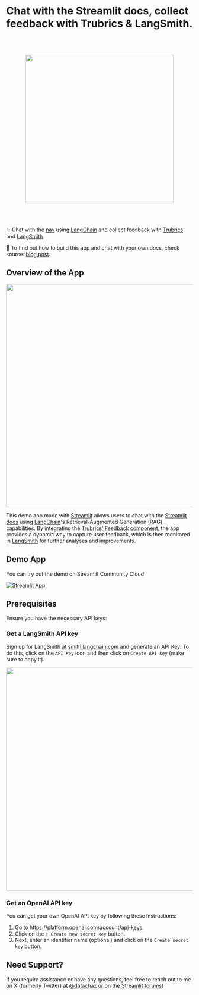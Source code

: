 # Chat with the Streamlit docs, collect feedback with Trubrics & LangSmith.

<br>
<br>

<p align="center">
  <img src="https://github.com/CharlyWargnier/LangchainRAG-Trubrics-Langsmith/assets/27242399/e4e7f7b0-228a-4e36-9cec-e0df4c072e43" width="400">
</p>

<br>
<br>

✨ Chat with the [nav](https://www.nav.no/en) using [LangChain](https://www.langchain.com/) and collect feedback with [Trubrics](https://github.com/trubrics/streamlit-feedback) and [LangSmith](https://www.langchain.com/langsmith).

📖 To find out how to build this app and chat with your own docs, check source: [blog post](https://blog.streamlit.io/how-in-app-feedback-can-increase-your-chatbots-performance/).

## Overview of the App

<p align="center">
  <img src="https://github.com/CharlyWargnier/LangchainRAG-Trubrics-Langsmith/assets/27242399/28b28ff9-c289-4c66-b44d-f99bc4f1c0ba" width="600">
</p>

This demo app made with [Streamlit](https://streamlit.io/) allows users to chat with the [Streamlit docs](https://docs.streamlit.io/) using [LangChain](https://www.langchain.com/)'s Retrieval-Augmented Generation (RAG) capabilities. By integrating the [Trubrics' Feedback component](https://github.com/trubrics/streamlit-feedback), the app provides a dynamic way to capture user feedback, which is then monitored in [LangSmith](https://www.langchain.com/langsmith) for further analyses and improvements.

## Demo App

You can try out the demo on Streamlit Community Cloud

[![Streamlit App](https://static.streamlit.io/badges/streamlit_badge_black_white.svg)](https://ukrainian-ai-chatbot.streamlit.app/)

## Prerequisites

Ensure you have the necessary API keys:

### Get a LangSmith API key

Sign up for LangSmith at [smith.langchain.com](https://smith.langchain.com/) and generate an API Key.
To do this, click on the `API Key` icon and then click on `Create API Key` (make sure to copy it).

<p align="center">
  <img src="https://github.com/CharlyWargnier/LangchainRAG-Trubrics-Langsmith/assets/27242399/95ea6ca4-7ddf-4ed6-913f-56d4d9f114c4" width="600">
</p>

### Get an OpenAI API key

You can get your own OpenAI API key by following these instructions:
1. Go to https://platform.openai.com/account/api-keys.
2. Click on the `+ Create new secret key` button.
3. Next, enter an identifier name (optional) and click on the `Create secret key` button.

## Need Support?

If you require assistance or have any questions, feel free to reach out to me on X (formerly Twitter) at [@datachaz](https://twitter.com/datachaz) or on the [Streamlit forums](https://discuss.streamlit.io/)!


